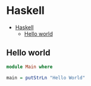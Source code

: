 # Haskell

<!--ts-->
* [Haskell](hasekll.md#haskell)
   * [Hello world](hasekll.md#hello-world)

<!-- Added by: runner, at: Mon Jan 31 13:04:51 UTC 2022 -->

<!--te-->

## Hello world
```haskell
module Main where

main = putStrLn "Hello World"
```
